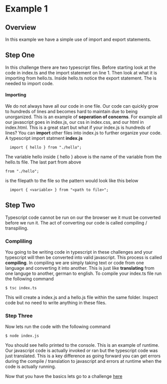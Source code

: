 # Example 1
## Overview
In this example we have a simple use of import and export statements.

## Step One
In this challenge there are two typescript files. Before starting look at the code
in index.ts and the import statement on line 1. Then look at what it is importing from hello.ts. 
Inside hello.ts notice the export statement. The is needed to import code.

#### Importing
   We do not always have all our code in one file. Our code can quickly grow to hundreds of lines and becomes hard to maintain due to being unorganized. This is an example of **seperation of concerns**. For example all our javascript goes in index.js, our css in index.css, and our html in index.html. This is a great start but what if your index.js is hundreds of lines? You can **import** other files into index.js to further organize your code.
 A typescript import statment **index.js**
    
```
  import { hello } from "./hello";
```
The variable hello inside { hello } above is the name of the variable from the hello.ts file.
The last part from  above 
```
from "./hello"; 
```
is the filepath to the file so the pattern would look like this below

```
  import { <variable> } from "<path to file>";
```


## Step Two

Typescript code cannot be run on our the browser we it must be converted before we run it. The act of converting our code is called compiling / transpiling.

### Compliling
   You going to be writing code in typescript in these challenges and your typescript will then be converted into valid javascript. This process is called **compiling**. In compiling we are simply taking text or code from one language and converting it into another. This is just like **translating** from one languge to another, german to english. 
   To compile your index.ts file run the following command
   ```
   $ tsc index.ts 
   ```
   This will create a index.js and a hello.js file within the same folder. Inspect code but no need to write anything in these files.
   
### Step Three

Now lets run the code with the following command
```
$ node index.js
```
You should see hello printed to the console. This is an example of runtime. Our javascript code is actually invoked or ran but the typescript code was just translated. This is a key difference as going forward you can get errors during the compile / translation to javascript and errors at runtime when the code is actually running.


Now that you have the basics lets go to a challenge [here](https://github.com/SoftStackFactory/typescript-imports/tree/master/challenge-one)
  
